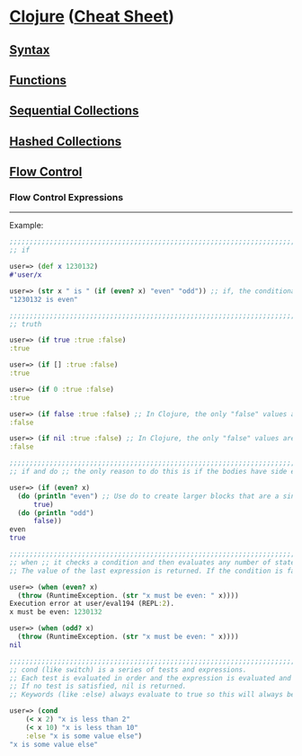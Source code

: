 # <a href="./README.md">Clojure</a> (<a href="https://clojure.org/api/cheatsheet">Cheat Sheet</a>)

## <a href="./Syntax.md">Syntax</a>

## <a href="./Functions.md">Functions</a>

## <a href="./Sequential_Collections.md">Sequential Collections</a>

## <a href="./Hashed_Collections.md">Hashed Collections</a>

## <a href="./Flow_Control.md">Flow Control</a>

### Flow Control Expressions

<hr>

Example:
```Clojure
;;;;;;;;;;;;;;;;;;;;;;;;;;;;;;;;;;;;;;;;;;;;;;;;;;;;;;;;;;;;;;;;;;;;;;;;;;;;;;;;;
;; if

user=> (def x 1230132)
#'user/x

user=> (str x " is " (if (even? x) "even" "odd")) ;; if, the conditional expression
"1230132 is even"

;;;;;;;;;;;;;;;;;;;;;;;;;;;;;;;;;;;;;;;;;;;;;;;;;;;;;;;;;;;;;;;;;;;;;;;;;;;;;;;;;
;; truth

user=> (if true :true :false)
:true

user=> (if [] :true :false)
:true

user=> (if 0 :true :false)
:true

user=> (if false :true :false) ;; In Clojure, the only "false" values are false and nil 
:false

user=> (if nil :true :false) ;; In Clojure, the only "false" values are false and nil 
:false

;;;;;;;;;;;;;;;;;;;;;;;;;;;;;;;;;;;;;;;;;;;;;;;;;;;;;;;;;;;;;;;;;;;;;;;;;;;;;;;;;
;; if and do ;; the only reason to do this is if the bodies have side effects

user=> (if (even? x)
  (do (println "even") ;; Use do to create larger blocks that are a single expression.
      true)
  (do (println "odd")
      false))
even
true

;;;;;;;;;;;;;;;;;;;;;;;;;;;;;;;;;;;;;;;;;;;;;;;;;;;;;;;;;;;;;;;;;;;;;;;;;;;;;;;;;
;; when ;; it checks a condition and then evaluates any number of statements as a body (so no do is required).
;; The value of the last expression is returned. If the condition is false, nil is returned.

user=> (when (even? x)
  (throw (RuntimeException. (str "x must be even: " x))))
Execution error at user/eval194 (REPL:2).
x must be even: 1230132

user=> (when (odd? x)
  (throw (RuntimeException. (str "x must be even: " x))))
nil

;;;;;;;;;;;;;;;;;;;;;;;;;;;;;;;;;;;;;;;;;;;;;;;;;;;;;;;;;;;;;;;;;;;;;;;;;;;;;;;;;
;; cond (like switch) is a series of tests and expressions.
;; Each test is evaluated in order and the expression is evaluated and returned for the first true test.
;; If no test is satisfied, nil is returned.
;; Keywords (like :else) always evaluate to true so this will always be selected as a default.

user=> (cond
    (< x 2) "x is less than 2"
    (< x 10) "x is less than 10"
    :else "x is some value else")
"x is some value else"

```
